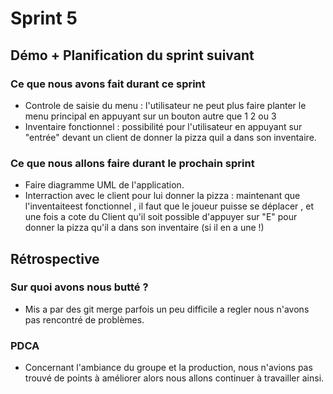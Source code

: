 # Sprint 5

## Démo + Planification du sprint suivant

### Ce que nous avons fait durant ce sprint
- Controle de saisie du menu : l'utilisateur ne peut plus faire planter le menu principal en appuyant sur un bouton autre que 1 2 ou 3
- Inventaire fonctionnel : possibilité pour l'utilisateur en appuyant sur "entrée" devant un client de donner la pizza quil a dans son inventaire.

### Ce que nous allons faire durant le prochain sprint
- Faire diagramme UML de l'application.
- Interraction avec le client pour lui donner la pizza : maintenant que l'inventaiteest fonctionnel , il faut que le joueur puisse se déplacer , et une fois a cote du Client qu'il soit possible d'appuyer sur "E" pour donner la pizza qu'il a dans son inventaire (si il en a une !) 

## Rétrospective

### Sur quoi avons nous butté ?
* Mis a par des git merge parfois un peu difficile a regler nous n'avons pas rencontré de problèmes.

### PDCA
* Concernant l'ambiance du groupe et la production, nous n'avions pas trouvé de points à améliorer alors nous allons continuer à travailler ainsi.